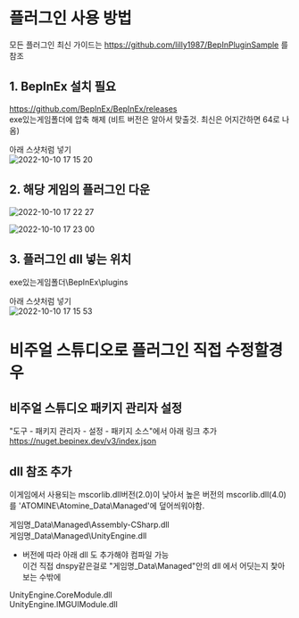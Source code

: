 ﻿# 플러그인 사용 방법
 
 모든 플러그인 최신 가이드는 https://github.com/lilly1987/BepInPluginSample 를 참조  
 
 ## 1. BepInEx 설치 필요 

https://github.com/BepInEx/BepInEx/releases  
exe있는게임폴더에 압축 해제 (비트 버전은 알아서 맞출것. 최신은 어지간하면 64로 나옴)

아래 스샷처럼 넣기  
![2022-10-10 17 15 20](https://user-images.githubusercontent.com/20321215/194823924-fc419cab-27b1-4d11-a5e3-8e55c4b472e2.png)


## 2. 해당 게임의 플러그인 다운

![2022-10-10 17 22 27](https://user-images.githubusercontent.com/20321215/194825099-fff645e8-5fcb-4810-8408-dc5f3fdc100b.png)

![2022-10-10 17 23 00](https://user-images.githubusercontent.com/20321215/194825119-89f109fd-234a-4f91-97f6-fce69ca27abd.png)


## 3. 플러그인 dll 넣는 위치

exe있는게임폴더\BepInEx\plugins

아래 스샷처럼 넣기  
![2022-10-10 17 15 53](https://user-images.githubusercontent.com/20321215/194823986-a4ec5024-bd38-4ca1-81a8-335041293b4e.png)


# 비주얼 스튜디오로 플러그인 직접 수정할경우

## 비주얼 스튜디오 패키지 관리자 설정

"도구 - 패키지 관리자 - 설정 - 패키지 소스"에서 아래 링크 추가  
https://nuget.bepinex.dev/v3/index.json  


## dll 참조 추가

이게임에서 사용되는 mscorlib.dll버전(2.0)이 낮아서 높은 버전의 mscorlib.dll(4.0)를 'ATOMINE\Atomine_Data\Managed'에 덮어씌워야함.

게임명_Data\Managed\Assembly-CSharp.dll  
게임명_Data\Managed\UnityEngine.dll  

- 버전에 따라 아래 dll 도 추가해야 컴파일 가능  
  이건 직접 dnspy같은걸로 "게임명_Data\Managed"안의 dll 에서 어딧는지 찿아보는 수밖에

UnityEngine.CoreModule.dll  
UnityEngine.IMGUIModule.dll  
